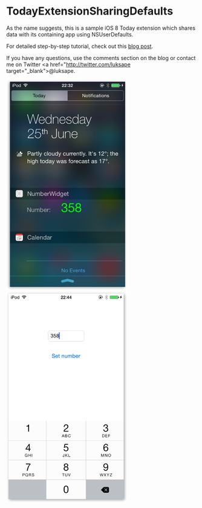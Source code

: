 TodayExtensionSharingDefaults
=============================

As the name suggests, this is a sample iOS 8 Today extension which shares data with its containing app using NSUserDefaults.

For detailed step-by-step tutorial, check out this <a href="http://glimsoft.com/">blog post</a>.

If you have any questions, use the comments section on the blog or contact me on Twitter <a href="http://twitter.com/luksape target="_blank">@luksape</a>.

<img src="extension_screenshot.png" width="320px"> <img src="app_screenshot.png" width="320px">
